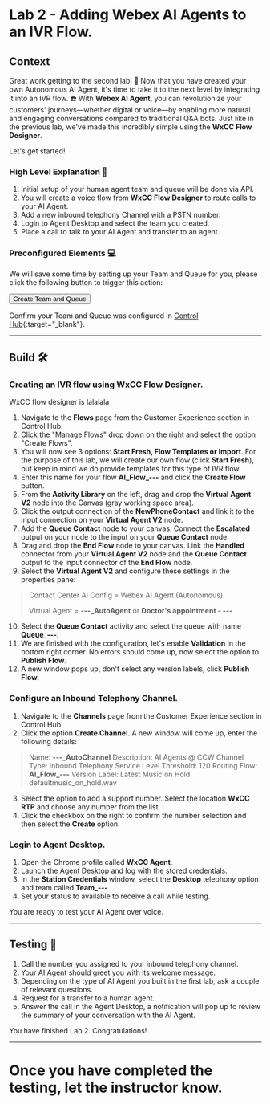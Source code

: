 # Lab 2 - Adding Webex AI Agents to an IVR Flow. 

## Context

Great work getting to the second lab! :rocket: Now that you have created your own Autonomous AI Agent, it's time to take it to the next level by integrating it into an IVR flow. :telephone:  With **Webex AI Agent**, you can revolutionize your customers' journeys—whether digital or voice—by enabling more natural and engaging conversations compared to traditional Q&A bots. Just like in the previous lab, we've made this incredibly simple using the **WxCC Flow Designer**. 

Let's get started!


### High Level Explanation :open_book:
1. Initial setup of your human agent team and queue will be done via API. 
2. You will create a voice flow from **WxCC Flow Designer** to route calls to your AI Agent. 
3. Add a new inbound telephony Channel with a PSTN number. 
5. Login to Agent Desktop and select the team you created.
6. Place a call to talk to your AI Agent and transfer to an agent. 


### Preconfigured Elements :computer:

We will save some time by setting up your Team and Queue for you, please click the following button to trigger this action:

<button onclick="createInitialSetup()">Create Team and Queue</button> 
<span id="setup-message" style="margin-left: 10px; color: green;"></span>

Confirm your Team and Queue was configured in [Control Hub](https://admin.webex.com){:target="_blank"}. 

---

## Build :hammer_and_wrench:

### Creating an IVR flow using **WxCC Flow Designer**. 

WxCC flow designer is lalalala

1. Navigate to the **Flows** page from the Customer Experience section in Control Hub. 
2. Click the "Manage Flows" drop down on the right and select the option "Create Flows". 
3. You will now see 3 options: **Start Fresh, Flow Templates or Import**. For the purpose of this lab, we will create our own flow (click **Start Fresh**), but keep in mind we do provide templates for this type of IVR flow. 
4. Enter this name for your flow **AI_Flow_<span id="attendee-id">---</span>** and click the **Create Flow** button. 
5. From the **Activity Library** on the left, drag and drop the **Virtual Agent V2** node into the Canvas (gray working space area). 
6. Click the output connection of the **NewPhoneContact** and link it to the input connection on your **Virtual Agent V2** node. 
7. Add the **Queue Contact** node to your canvas. Connect the **Escalated** output on your node to the input on your **Queue Contact** node. 
8. Drag and drop the **End Flow** node to your canvas. Link the **Handled** connector from your **Virtual Agent V2** node and the **Queue Contact** output to the input connector of the **End Flow** node. 
9. Select the **Virtual Agent V2** and configure these settings in the properties pane: 
  >Contact Center AI Config = Webex AI Agent (Autonomous)
  >
  >Virtual Agent = **<span id="attendee-id">---</span>_AutoAgent** or **Doctor's appointment - <span id="attendee-id">---</span>**
10. Select the **Queue Contact** activity and select the queue with name **Queue_<span id="attendee-id">---</span>**.
11. We are finished with the configuration, let's enable **Validation** in the bottom right corner. No errors should come up, now select the option to **Publish Flow**. 
12. A new window pops up, don't select any version labels, click **Publish Flow**. 

### Configure an Inbound Telephony Channel.

1. Navigate to the **Channels** page from the Customer Experience section in Control Hub.
2. Click the option **Create Channel**. A new window will come up, enter the following details: 
  >Name: **<span id="attendee-id">---</span>_AutoChannel**
  >Description: AI Agents @ CCW
  >Channel Type: Inbound Telephony
  >Service Level Threshold: 120
  >Routing Flow: **AI_Flow_<span id="attendee-id">---</span>**
  >Version Label: Latest
  >Music on Hold: defaultmusic_on_hold.wav
3. Select the option to add a support number. Select the location **WxCC RTP** and choose any number from the list. 
4. Click the checkbox on the right to confirm the number selection and then select the **Create** option. 

### Login to Agent Desktop. 
1. Open the Chrome profile called **WxCC Agent**. 
2. Launch the [Agent Desktop](https://desktop.wxcc-us1.cisco.com/) and log with the stored credentials. 
3. In the **Station Credentials** window, select the **Desktop** telephony option and team called **Team_<span id="attendee-id">---</span>**
4. Set your status to available to receive a call while testing. 

You are ready to test your AI Agent over voice. 

---

## Testing :test_tube:

1. Call the number you assigned to your inbound telephony channel. 
2. Your AI Agent should greet you with its welcome message. 
3. Depending on the type of AI Agent you built in the first lab, ask a couple of relevant questions. 
4. Request for a transfer to a human agent. 
5. Answer the call in the Agent Desktop, a notification will pop up to review the summary of your conversation with the AI Agent. 

You have finished Lab 2. Congratulations!

---

# Once you have completed the testing, let the instructor know.
<script src='../assets/load.js'><script>